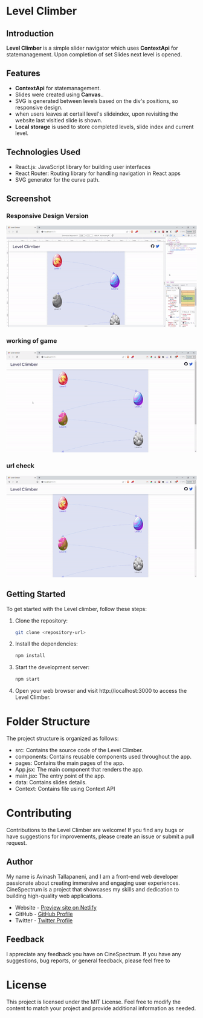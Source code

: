 # Level Climber

## Introduction

**Level Climber** is a simple slider navigator which uses **ContextApi** for statemanagement. Upon completion of set Slides next level is opened.

## Features

- **ContextApi** for statemanagement.
- Slides were created using **Canvas**..
- SVG is generated between levels based on the div's positions, so responsive design.
- when users leaves at certail level's slideindex, upon revisiting the website last visitied slide is shown. 
- **Local storage** is used to store completed levels, slide index and current level.

## Technologies Used

- React.js: JavaScript library for building user interfaces
- React Router: Routing library for handling navigation in React apps
- SVG generator for the curve path.

## Screenshot

### Responsive Design Version

![](./Homepage.gif)

### working of game

![](./Working.gif)

### url check

![](./urlworking.gif)



## Getting Started

To get started with the Level climber, follow these steps:

1. Clone the repository:

   ```bash
   git clone <repository-url>
   ```

2. Install the dependencies:

   ```bash
   npm install

   ```

3. Start the development server:

   ```bash
   npm start
   ```

4. Open your web browser and visit http://localhost:3000 to access the Level Climber.

# Folder Structure

The project structure is organized as follows:

- src: Contains the source code of the Level Climber.
- components: Contains reusable components used throughout the app.
- pages: Contains the main pages of the app.
- App.jsx: The main component that renders the app.
- main.jsx: The entry point of the app.
- data: Contains slides details.
- Context: Contains file using Context API

# Contributing

Contributions to the Level Climber are welcome! If you find any bugs or have suggestions for improvements, please create an issue or submit a pull request.

## Author

My name is Avinash Tallapaneni, and I am a front-end web developer passionate about creating immersive and engaging user experiences. CineSpectrum is a project that showcases my skills and dedication to building high-quality web applications.

- Website - [Preview site on Netlify](https://levelclimber.netlify.app/)
- GitHub - [GitHub Profile](https://github.com/avinash-tallapaneni)
- Twitter - [Twitter Profile](https://twitter.com/TallapaneniAvi)

## Feedback

I appreciate any feedback you have on CineSpectrum. If you have any suggestions, bug reports, or general feedback, please feel free to

# License

This project is licensed under the MIT License.
Feel free to modify the content to match your project and provide additional information as needed.
